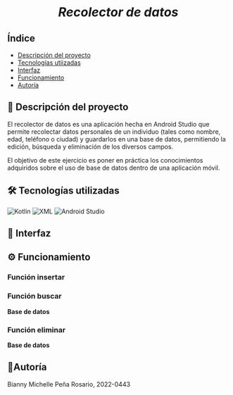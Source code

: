 <h1 align = "center"> <em> Recolector de datos </em> </h1>
<h2>Índice</h2>

+ [Descripción del proyecto](descripción-del-proyecto) <br>
+ [Tecnologías utiizadas](tecnologías_utilizadas) <br>
+ [Interfaz](interfaz) <br>
+ [Funcionamiento](funcionamiento) <br>
+ [Autoría](autoría)

## 💭 Descripción del proyecto</h2>
<p>
El recolector de datos es una aplicación hecha en Android Studio que permite recolectar datos personales de un individuo (tales como nombre, edad, teléfono o ciudad) y guardarlos en una base de datos, permitiendo la edición, búsqueda y eliminación de los diversos campos.

El objetivo de este ejercicio es poner en práctica los conocimientos adquiridos sobre el uso de base de datos dentro de una aplicación móvil.
</p>

## 🛠️ Tecnologías utilizadas
![Kotlin](https://img.shields.io/badge/Kotlin-0095D5?style=for-the-badge&logo=kotlin&logoColor=white)
![XML](https://img.shields.io/badge/XML-FF6600?style=for-the-badge&logo=xml&logoColor=white)
![Android Studio](https://img.shields.io/badge/Android%20Studio-3DDC84?style=for-the-badge&logo=android-studio&logoColor=white)

## 📱 Interfaz 

## ⚙️ Funcionamiento
### Función insertar
### Función buscar
<b>Base de datos</b>
### Función eliminar
<b>Base de datos</b>

## 👤Autoría
<p>Bianny Michelle Peña Rosario, 2022-0443</p>
